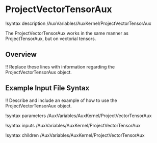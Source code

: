 # ProjectVectorTensorAux

!syntax description /AuxVariables/AuxKernel/ProjectVectorTensorAux

The ProjectVectorTensorAux works in the same manner as ProjectTensorAux, but on vectorial tensors.

## Overview

!! Replace these lines with information regarding the ProjectVectorTensorAux object.

## Example Input File Syntax

!! Describe and include an example of how to use the ProjectVectorTensorAux object.

!syntax parameters /AuxVariables/AuxKernel/ProjectVectorTensorAux

!syntax inputs /AuxVariables/AuxKernel/ProjectVectorTensorAux

!syntax children /AuxVariables/AuxKernel/ProjectVectorTensorAux
